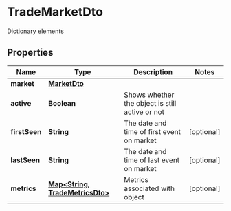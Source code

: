

# TradeMarketDto

Dictionary elements

## Properties

| Name | Type | Description | Notes |
|------------ | ------------- | ------------- | -------------|
|**market** | [**MarketDto**](MarketDto.md) |  |  |
|**active** | **Boolean** | Shows whether the object is still active or not |  |
|**firstSeen** | **String** | The date and time of first event on market |  [optional] |
|**lastSeen** | **String** | The date and time of last event on market |  [optional] |
|**metrics** | [**Map&lt;String, TradeMetricsDto&gt;**](TradeMetricsDto.md) | Metrics associated with object |  [optional] |



